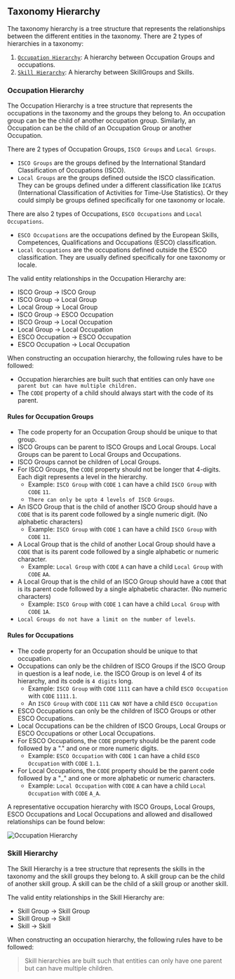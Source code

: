 ## Taxonomy Hierarchy

The taxonomy hierarchy is a tree structure that represents the relationships between the different entities in the taxonomy. 
There are 2 types of hierarchies in a taxonomy:
1. [`Occupation Hierarchy`](backend/Import_Export_CSV_format.md#occupation-hierarchy): A hierarchy between Occupation Groups and occupations.
2. [`Skill Hierarchy`](backend/Import_Export_CSV_format.md#skill-hierarchy): A hierarchy between SkillGroups and Skills.

### Occupation Hierarchy
The Occupation Hierarchy is a tree structure that represents the occupations in the taxonomy and the groups they belong to. 
An occupation group can be the child of another occupation group. Similarly, an Occupation can be the child of an Occupation Group or another Occupation.

There are 2 types of Occupation Groups, `ISCO Groups` and `Local Groups`.
- `ISCO Groups` are the groups defined by the International Standard Classification of Occupations (ISCO).
- `Local Groups` are the groups defined outside the ISCO classification. They can be groups defined under a different classification like `ICATUS` (International Classification of Activities for Time-Use Statistics).
Or they could simply be groups defined specifically for one taxonomy or locale.

There are also 2 types of Occupations, `ESCO Occupations` and `Local Occupations`.
- `ESCO Occupations` are the occupations defined by the European Skills, Competences, Qualifications and Occupations (ESCO) classification.
- `Local Occupations` are the occupations defined outside the ESCO classification. They are usually defined specifically for one taxonomy or locale.

The valid entity relationships in the Occupation Hierarchy are:
- ISCO Group -> ISCO Group
- ISCO Group -> Local Group
- Local Group -> Local Group
- ISCO Group -> ESCO Occupation
- ISCO Group -> Local Occupation
- Local Group -> Local Occupation
- ESCO Occupation -> ESCO Occupation
- ESCO Occupation -> Local Occupation


When constructing an occupation hierarchy, the following rules have to be followed:
- Occupation hierarchies are built such that entities can only have `one parent but can have multiple children.`
- The `CODE` property of a child should always start with the code of its parent.

#### Rules for Occupation Groups
- The code property for an Occupation Group should be unique to that group.
- ISCO Groups can be parent to ISCO Groups and Local Groups. Local Groups can be parent to Local Groups and Occupations.
- ISCO Groups cannot be children of Local Groups.
- For ISCO Groups, the `CODE` property should not be longer that 4-digits. Each digit represents a level in the hierarchy.
  - Example: `ISCO Group` with `CODE` `1` can have a child `ISCO Group` with `CODE` `11`.
  - `There can only be upto 4 levels of ISCO Groups`.
- An ISCO Group that is the child of another ISCO Group should have a `CODE` that is its parent code followed by a single numeric digit. (No alphabetic characters)
  - Example: `ISCO Group` with `CODE` `1` can have a child `ISCO Group` with `CODE` `11`.
- A Local Group that is the child of another Local Group should have a `CODE` that is its parent code followed by a single alphabetic or numeric character.
  - Example: `Local Group` with `CODE` `A` can have a child `Local Group` with `CODE` `AA`.
- A Local Group that is the child of an ISCO Group should have a `CODE` that is its parent code followed by a single alphabetic character. (No numeric characters)
  - Example: `ISCO Group` with `CODE` `1` can have a child `Local Group` with `CODE` `1A`.
- `Local Groups do not have a limit on the number of levels`.

#### Rules for Occupations
- The code property for an Occupation should be unique to that occupation.
- Occupations can only be the children of ISCO Groups if the ISCO Group in question is a leaf node, i.e. the ISCO Group is on level 4 of its hierarchy, and its code is `4 digits` long.
  - Example: `ISCO Group` with `CODE` `1111` can have a child `ESCO Occupation` with `CODE` `1111.1`.
  - An `ISCO Group` with `CODE` `111` `CAN NOT` have a child `ESCO Occupation`
- ESCO Occupations can only be the children of ISCO Groups or other ESCO Occupations.
- Local Occupations can be the children of ISCO Groups, Local Groups or ESCO Occupations or other Local Occupations.
- For ESCO Occupations, the `CODE` property should be the parent code followed by a "." and one or more numeric digits.
  - Example: `ESCO Occupation` with `CODE` `1` can have a child `ESCO Occupation` with `CODE` `1.1`.
- For Local Occupations, the `CODE` property should be the parent code followed by a "_" and one or more alphabetic or numeric characters.
  - Example: `Local Occupation` with `CODE` `A` can have a child `Local Occupation` with `CODE` `A_A`.

A representative occupation hierarchy with ISCO Groups, Local Groups, ESCO Occupations and Local Occupations and allowed and disallowed relationships can be found below:

![Occupation Hierarchy](https://lucid.app/publicSegments/view/8d6d1a3c-b6a5-426c-9ad4-73041b3d9dc6/image.png)

### Skill Hierarchy

The Skill Hierarchy is a tree structure that represents the skills in the taxonomy and the skill groups they belong to.
A skill group can be the child of another skill group. A skill can be the child of a skill group or another skill.

The valid entity relationships in the Skill Hierarchy are:
- Skill Group -> Skill Group
- Skill Group -> Skill
- Skill -> Skill

When constructing an occupation hierarchy, the following rules have to be followed:
> Skill hierarchies are built such that entities can only have one parent but can have multiple children.
